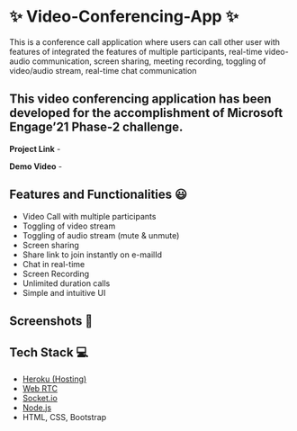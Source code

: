 # ✨ Video-Conferencing-App  ✨


This is a conference call application where users can call other user with features of integrated the features of multiple participants, real-time video-audio communication, screen sharing, meeting recording, toggling of video/audio stream, real-time chat communication

## This video conferencing application has been developed for the accomplishment of Microsoft Engage’21 Phase-2 challenge.


**Project Link** - 


**Demo Video** - 

## Features and Functionalities 😃

- Video Call with multiple participants
- Toggling of video stream
- Toggling of audio stream (mute & unmute)
- Screen sharing
- Share link to join instantly on e-mailId
- Chat in real-time
- Screen Recording
- Unlimited duration calls
- Simple and intuitive UI


## Screenshots 📸

## Tech Stack 💻

- [Heroku (Hosting)](https://www.heroku.com)
- [Web RTC](https://github.com/webrtc)
- [Socket.io](https://socket.io/)
- [Node.js](https://nodejs.org/en/)
- HTML, CSS, Bootstrap
